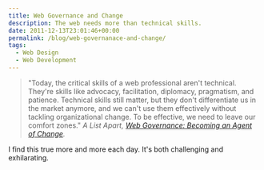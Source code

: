 ```yaml
---
title: Web Governance and Change
description: The web needs more than technical skills.
date: 2011-12-13T23:01:46+00:00
permalink: /blog/web-governanace-and-change/
tags:
  - Web Design
  - Web Development
---
```


> "Today, the critical skills of a web professional aren't technical. They're skills like advocacy, facilitation, diplomacy, pragmatism, and patience. Technical skills still matter, but they don't differentiate us in the market anymore, and we can't use them effectively without tackling organizational change. To be effective, we need to leave our comfort zones."
> <cite>A List Apart, <a href="http://www.alistapart.com/articles/web-governance-becoming-an-agent-of-change/">Web Governance: Becoming an Agent of Change</a>.</cite>

I find this true more and more each day. It's both challenging and exhilarating.
